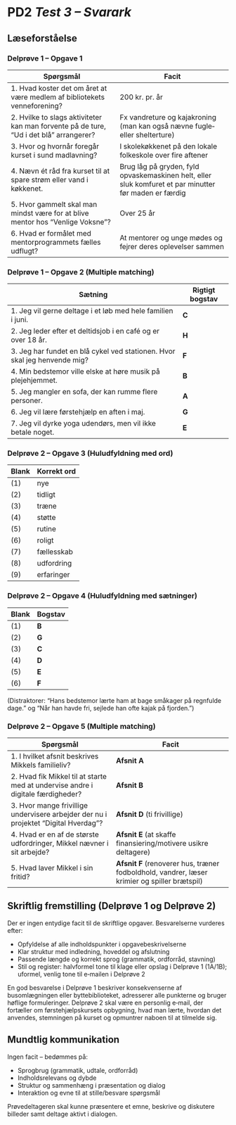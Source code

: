# PD2 _Test 3 – Svarark_

## Læseforståelse

### Delprøve 1 – Opgave 1

| Spørgsmål | Facit |
|---|---|
| 1. Hvad koster det om året at være medlem af bibliotekets venneforening? | 200 kr. pr. år |
| 2. Hvilke to slags aktiviteter kan man forvente på de ture, “Ud i det blå” arrangerer? | Fx vandreture og kajakroning (man kan også nævne fugle‑ eller shelterture) |
| 3. Hvor og hvornår foregår kurset i sund madlavning? | I skolekøkkenet på den lokale folkeskole over fire aftener |
| 4. Nævn ét råd fra kurset til at spare strøm eller vand i køkkenet. | Brug låg på gryden, fyld opvaskemaskinen helt, eller sluk komfuret et par minutter før maden er færdig |
| 5. Hvor gammelt skal man mindst være for at blive mentor hos “Venlige Voksne”? | Over 25 år |
| 6. Hvad er formålet med mentorprogrammets fælles udflugt? | At mentorer og unge mødes og fejrer deres oplevelser sammen |

<div class="spacer"></div>

### Delprøve 1 – Opgave 2 (Multiple matching)

| Sætning | Rigtigt bogstav |
|---|---|
| 1. Jeg vil gerne deltage i et løb med hele familien i juni. | **C** |
| 2. Jeg leder efter et deltidsjob i en café og er over 18 år. | **H** |
| 3. Jeg har fundet en blå cykel ved stationen. Hvor skal jeg henvende mig? | **F** |
| 4. Min bedstemor ville elske at høre musik på plejehjemmet. | **B** |
| 5. Jeg mangler en sofa, der kan rumme flere personer. | **A** |
| 6. Jeg vil lære førstehjælp en aften i maj. | **G** |
| 7. Jeg vil dyrke yoga udendørs, men vil ikke betale noget. | **E** |

<div class="page-break"></div>

### Delprøve 2 – Opgave 3 (Huludfyldning med ord)

| Blank | Korrekt ord |
|---|---|
| (1) | nye |
| (2) | tidligt |
| (3) | træne |
| (4) | støtte |
| (5) | rutine |
| (6) | roligt |
| (7) | fællesskab |
| (8) | udfordring |
| (9) | erfaringer |

<div class="spacer"></div>

### Delprøve 2 – Opgave 4 (Huludfyldning med sætninger)

| Blank | Bogstav |
|---|---|
| (1) | **B** |
| (2) | **G** |
| (3) | **C** |
| (4) | **D** |
| (5) | **E** |
| (6) | **F** |

(Distraktorer: “Hans bedstemor lærte ham at bage småkager på regnfulde dage.” og “Når han havde fri, sejlede han ofte kajak på fjorden.”)

<div class="page-break"></div>

### Delprøve 2 – Opgave 5 (Multiple matching)

| Spørgsmål | Facit |
|---|---|
| 1. I hvilket afsnit beskrives Mikkels familieliv? | **Afsnit A** |
| 2. Hvad fik Mikkel til at starte med at undervise andre i digitale færdigheder? | **Afsnit B** |
| 3. Hvor mange frivillige undervisere arbejder der nu i projektet “Digital Hverdag”? | **Afsnit D** (ti frivillige) |
| 4. Hvad er en af de største udfordringer, Mikkel nævner i sit arbejde? | **Afsnit E** (at skaffe finansiering/motivere usikre deltagere) |
| 5. Hvad laver Mikkel i sin fritid? | **Afsnit F** (renoverer hus, træner fodboldhold, vandrer, læser krimier og spiller brætspil) |

<div class="spacer"></div>

## Skriftlig fremstilling (Delprøve 1 og Delprøve 2)

Der er ingen entydige facit til de skriftlige opgaver. Besvarelserne vurderes efter:

- Opfyldelse af alle indholdspunkter i opgavebeskrivelserne  
- Klar struktur med indledning, hoveddel og afslutning  
- Passende længde og korrekt sprog (grammatik, ordforråd, stavning)  
- Stil og register: halvformel tone til klage eller opslag i Delprøve 1 (1A/1B); uformel, venlig tone til e‑mailen i Delprøve 2

En god besvarelse i Delprøve 1 beskriver konsekvenserne af busomlægningen eller byttebiblioteket, adresserer alle punkterne og bruger høflige formuleringer. Delprøve 2 skal være en personlig e‑mail, der fortæller om førstehjælpskursets opbygning, hvad man lærte, hvordan det anvendes, stemningen på kurset og opmuntrer naboen til at tilmelde sig.

<div class="spacer"></div>

## Mundtlig kommunikation

Ingen facit – bedømmes på:

- Sprogbrug (grammatik, udtale, ordforråd)  
- Indholdsrelevans og dybde  
- Struktur og sammenhæng i præsentation og dialog  
- Interaktion og evne til at stille/besvare spørgsmål  

Prøvedeltageren skal kunne præsentere et emne, beskrive og diskutere billeder samt deltage aktivt i dialogen.
